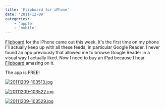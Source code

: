 ```yaml
---
title: 'Flipboard for iPhone'
date: '2011-12-09'
categories:
    - 'apple'
    - 'mobile'
---
```


[Flipboard](http://ax.itunes.apple.com/us/app/flipboard/id358801284?mt=8) for the iPhone came out this week. It's the first time on my phone I'll actually keep up with all these feeds, in particular Google Reader. I never found an app previously that allowed me to browse Google Reader in a visual way I actually liked. Now I need to buy an iPad because I hear [Flipboard](http://ax.itunes.apple.com/us/app/flipboard/id358801284?mt=8) amazing on it.

The app is FREE!

[![20111209-103513.jpg](http://blog.brainbrian.com/wp-content/uploads/2011/12/20111209-103513.jpg)](http://blog.brainbrian.com/wp-content/uploads/2011/12/20111209-103513.jpg)

[![20111209-103522.jpg](http://blog.brainbrian.com/wp-content/uploads/2011/12/20111209-103522.jpg)](http://blog.brainbrian.com/wp-content/uploads/2011/12/20111209-103522.jpg)

[![20111209-103529.jpg](http://blog.brainbrian.com/wp-content/uploads/2011/12/20111209-103529.jpg)](http://blog.brainbrian.com/wp-content/uploads/2011/12/20111209-103529.jpg)
